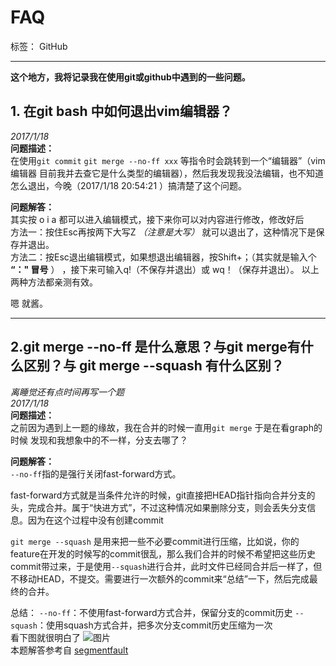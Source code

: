 # FAQ

标签： GitHub

---

**这个地方，我将记录我在使用git或github中遇到的一些问题。**

## 1. 在git bash 中如何退出vim编辑器？  
*2017/1/18*  
 **问题描述：**  
 在使用`git commit` `git merge --no-ff xxx` 等指令时会跳转到一个“编辑器”（vim编辑器 目前我并去查它是什么类型的编辑器），然后我发现我没法编辑，也不知道怎么退出，今晚（2017/1/18 20:54:21 ）搞清楚了这个问题。

 **问题解答：**   
 其实按 o i a 都可以进入编辑模式，接下来你可以对内容进行修改，修改好后  
 方法一：按住Esc再按两下大写Z *（注意是大写）* 就可以退出了，这种情况下是保存并退出。  
 方法二：按Esc退出编辑模式，如果想退出编辑器，按Shift+；（其实就是输入个 **“：" 冒号** ） ，接下来可输入q!（不保存并退出）或 wq！（保存并退出）。
 以上两种方法都亲测有效。  

 嗯 就酱。  


----------

## 2.git merge --no-ff 是什么意思？与git merge有什么区别？与 git merge --squash 有什么区别？
 
*离睡觉还有点时间再写一个题*    
*2017/1/18*  
**问题描述：**  
之前因为遇到上一题的缘故，我在合并的时候一直用`git merge` 于是在看graph的时候 发现和我想象中的不一样，分支去哪了？

**问题解答：**  
`--no-ff`指的是强行关闭fast-forward方式。

fast-forward方式就是当条件允许的时候，git直接把HEAD指针指向合并分支的头，完成合并。属于“快进方式”，不过这种情况如果删除分支，则会丢失分支信息。因为在这个过程中没有创建commit

`git merge --squash` 是用来把一些不必要commit进行压缩，比如说，你的feature在开发的时候写的commit很乱，那么我们合并的时候不希望把这些历史commit带过来，于是使用`--squash`进行合并，此时文件已经同合并后一样了，但不移动HEAD，不提交。需要进行一次额外的commit来“总结”一下，然后完成最终的合并。

总结：
`--no-ff`：不使用fast-forward方式合并，保留分支的commit历史
`--squash`：使用squash方式合并，把多次分支commit历史压缩为一次  
看下图就很明白了
![图片](http://i.imgur.com/ejjOrL5.png)  
本题解答参考自 [segmentfault](https://segmentfault.com/q/1010000002477106)